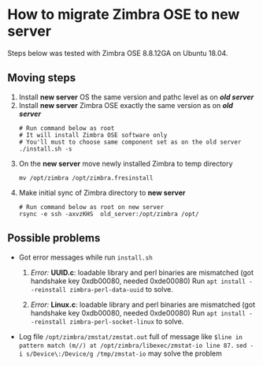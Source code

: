 # How to migrate Zimbra OSE to new server
Steps below was tested with Zimbra OSE 8.8.12GA on Ubuntu 18.04.
## Moving steps
1. Install **new server** OS  the same version and pathc level as on ***old server***
1. Install **new server** Zimbra OSE exactly the same version as on ***old 
server***
    ```
    # Run command below as root
    # It will install Zimbra OSE software only
    # You'll must to choose same component set as on the old server
    ./install.sh -s
    ```
1. On the **new server** move newly installed Zimbra to temp directory
    ```
    mv /opt/zimbra /opt/zimbra.fresinstall
    ```
1. Make initial sync of Zimbra directory to **new server**
    ```
    # Run command below as root on new server 
    rsync -e ssh -axvzKHS  old_server:/opt/zimbra /opt/
    ```
 ## Possible problems
- Got error messages while run `install.sh`
    1. _Error:_ **UUID.c**: loadable library and perl binaries are mismatched (got handshake key 0xdb00080, needed 0xde00080)
        Run `apt install --reinstall zimbra-perl-data-uuid` to solve.

    2. _Error:_ **Linux.c**: loadable library and perl binaries are mismatched (got handshake key 0xdb00080, needed 0xde00080)
        Run `apt install --reinstall zimbra-perl-socket-linux` to solve.
- Log file `/opt/zimbra/zmstat/zmstat.out` full of message like  `$line in pattern match (m//) at /opt/zimbra/libexec/zmstat-io line 87.`
        `sed -i s/Device\:/Device/g /tmp/zmstat-io` may solve the problem